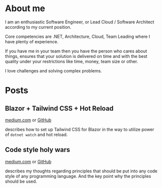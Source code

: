 # About me

I am an enthusiastic Software Engineer, or Lead Cloud / Software Architect according to my current position.

Core competencies are .NET, Architecture, Cloud, Team Leading where I have plenty of experience.

If you have me in your team then you have the person who cares about things, ensures that your solution is delivered on time and with the best quality under your restrictions like time, money, team size or other.

I love challenges and solving complex problems.

# Posts

## Blazor + Tailwind CSS + Hot Reload
[medium.com](https://medium.com/@shenets.andrei/integrating-tailwind-css-in-blazor-with-hot-reload-a8a1d043dc81) or 
[GitHub](./blazor-tailwindcss/README.md)

describes how to set up Tailwind CSS for Blazor in the way to utilize power of `dotnet watch` and hot reload.

## Code style holy wars
[medium.com](https://medium.com/@shenets.andrei/code-style-holy-wars-3df5896c22e5) or 
[GitHub](./code-style-holy-wars/README.md)

describes my thoughts regarding principles that should be put into any code style of any programming language. And the key point why the principles should be used.
